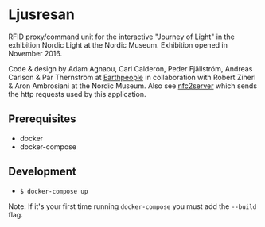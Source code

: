 # Ljusresan
RFID proxy/command unit for the interactive "Journey of Light" in the exhibition Nordic Light at the Nordic Museum. Exhibition opened in November 2016.

Code & design by Adam Agnaou, Carl Calderon, Peder Fjällström, Andreas Carlson & Pär Thernström at [Earthpeople](http://www.earthpeople.se/) in collaboration with Robert Ziherl & Aron Ambrosiani at the Nordic Museum. Also see [nfc2server](https://github.com/NordicMuseum/nfc2server) which sends the http requests used by this application.

## Prerequisites
- docker
- docker-compose

## Development
- `$ docker-compose up`

Note: If it's your first time running `docker-compose` you must add the `--build` flag.
